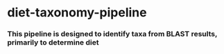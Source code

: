 # diet-taxonomy-pipeline
### This pipeline is designed to identify taxa from BLAST results, primarily to determine diet
